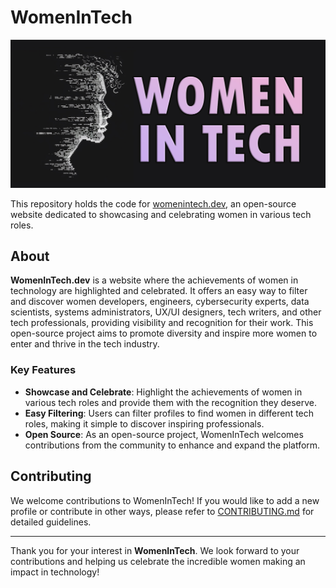 # WomenInTech

![WomenInTech](/public/images/branding/women-in-tech-logo-narrow.jpg)

This repository holds the code for [womenintech.dev](https://womenintech.dev), an open-source website dedicated to showcasing and celebrating women in various tech roles.

## About

**WomenInTech.dev** is a website where the achievements of women in technology are highlighted and celebrated. It offers an easy way to filter and discover women developers, engineers, cybersecurity experts, data scientists, systems administrators, UX/UI designers, tech writers, and other tech professionals, providing visibility and recognition for their work. This open-source project aims to promote diversity and inspire more women to enter and thrive in the tech industry.

### Key Features

- **Showcase and Celebrate**: Highlight the achievements of women in various tech roles and provide them with the recognition they deserve.
- **Easy Filtering**: Users can filter profiles to find women in different tech roles, making it simple to discover inspiring professionals.
- **Open Source**: As an open-source project, WomenInTech welcomes contributions from the community to enhance and expand the platform.

## Contributing

We welcome contributions to WomenInTech! If you would like to add a new profile or contribute in other ways, please refer to [CONTRIBUTING.md](CONTRIBUTING.md) for detailed guidelines. 

---

Thank you for your interest in **WomenInTech**. We look forward to your contributions and helping us celebrate the incredible women making an impact in technology!

